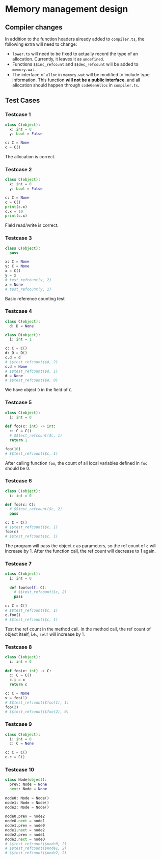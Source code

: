 # Memory management design

## Compiler changes

In addition to the function headers already added to `compiler.ts`, the
following extra will need to change:
 - `lower.ts` will need to be fixed to actually record the type of an
   allocation. Currently, it leaves it as `undefined`.
 - Functions `$$inc_refcount` and `$$dec_refcount` will be added to `memory.wat`.
 - The interface of `alloc` in `memory.wat` will be modified to include type
   information. This function **will not be a public interface**, and all
   allocation should happen through `codeGenAlloc` in `compiler.ts`.

## Test Cases

### Testcase 1

```python
class C(object):
  x: int = 0
  y: bool = False

c: C = None
c = C()
```

The allocation is correct.

### Testcase 2

```python
class C(object):
  x: int = 0
  y: bool = False

c: C = None
c = C()
print(c.x)
c.x = 10
print(c.x)
```

Field read/write is correct.

### Testcase 3

```python
class C(object):
  pass

x: C = None
y: C = None
x = C()
y = x
# test_refcount(y, 2)
x = None
# test_refcount(y, 1)
```

Basic reference counting test

### Testcase 4

```python
class C(object):
  d: D = None

class D(object):
  i: int = 1

c: C = C()
d: D = D()
c.d = d
# $$test_refcount($d, 2)
c.d = None
# $$test_refcount($d, 1)
d = None
# $$test_refcount($d, 0)
```

We have object `D` in the field of `C`.

### Testcase 5

```python
class C(object):
  i: int = 0
    
def foo(x: int) -> int:
  c: C = C()
  # $$test_refcount($c, 1)
  return 1

foo(10)
# $$test_refcount($c, 1)
```

After calling function `foo`, the count of all local variables defined in `foo` should be 0.

### Testcase 6

```python
class C(object):
  i: int = 0

def foo(c: C):
  # $$test_refcount($c, 2)
  pass

c: C = C()
# $$test_refcount($c, 1)
foo(c)
# $$test_refcount($c, 1)
```

The program will pass the object `c` as parameters, so the ref count of `c` will increase by 1. After the function call, the ref count will decrease to 1 again.

### Testcase 7

```python
class C(object):
  i: int = 0
  
  def foo(self: C):
    # $$test_refcount($c, 2)
    pass
  
c: C = C()
# $$test_refcount($c, 1)
c.foo()
# $$test_refcount($c, 1)
```

Test the ref count in the method call. In the method call, the ref count of object itself, i.e., `self` will increase by 1.

### Testcase 8

```python
class C(object):
  i: int = 0
 
def foo(x: int) -> C:
  c: C = C()
  c.i = x
  return c

c: C = None
v = foo(1)
# $$test_refcount($foo(1), 1)
foo(2)
# $$test_refcount($foo(2), 0)
```

### Testcase 9

```python
class C(object):
  i: int = 0
  c: C = None

c: C = C()
c.c = C()
```

### Testcase 10

```python
class Node(object):
  prev: Node = None
  next: Node = None
    
node0: Node = Node()
node1: Node = Node()
node2: Node = Node()
  
node0.prev = node2
node0.next = node1
node1.prev = node0
node1.next = node2
node2.prev = node1
node2.next = node0
# $$test_refcount($node0, 2)
# $$test_refcount($node1, 2)
# $$test_refcount($node2, 2)
```



